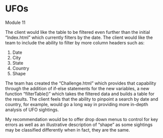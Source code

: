 # UFOs
Module 11

The client would like the table to be filtered even further than the initial “Index.html” which currently filters by the date.  The client would like the team to include the ability to filter by more column headers such as:
1.	 Date
2.	City
3.	State
4.	Country
5.	Shape

The team has created the “Challenge.html” which provides that capability through the addition of if-else statements for the new variables, a new function “filterTable()” which takes the filtered data and builds a table for the results.  The client feels that the ability to pinpoint a search by date and country, for example, would go a long way in providing more in-depth analysis of UFO sightings.

My recommendation would be to offer drop down menus to control for key errors as well as an illustrative description of “shape” as some sightings may be classified differently when in fact, they are the same.
